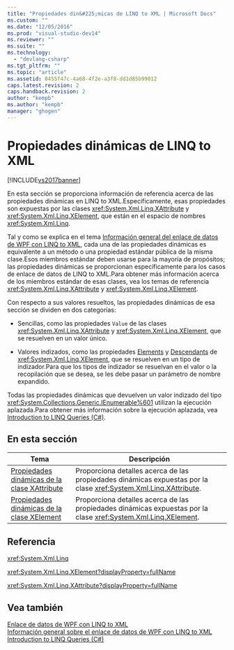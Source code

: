 ```yaml
---
title: "Propiedades din&#225;micas de LINQ to XML | Microsoft Docs"
ms.custom: ""
ms.date: "12/05/2016"
ms.prod: "visual-studio-dev14"
ms.reviewer: ""
ms.suite: ""
ms.technology: 
  - "devlang-csharp"
ms.tgt_pltfrm: ""
ms.topic: "article"
ms.assetid: 0455f47c-4a68-4f2e-a3f8-dd1d85b99012
caps.latest.revision: 2
caps.handback.revision: 2
author: "kempb"
ms.author: "kempb"
manager: "ghogen"
---
```

# Propiedades din&#225;micas de LINQ to XML
[!INCLUDE[vs2017banner](../code-quality/includes/vs2017banner.md)]

En esta sección se proporciona información de referencia acerca de las propiedades dinámicas en LINQ to XML.Específicamente, esas propiedades son expuestas por las clases <xref:System.Xml.Linq.XAttribute> y <xref:System.Xml.Linq.XElement>, que están en el espacio de nombres <xref:System.Xml.Linq>.  
  
 Tal y como se explica en el tema [Información general del enlace de datos de WPF con LINQ to XML](../designers/wpf-data-binding-with-linq-to-xml-overview.md), cada una de las propiedades dinámicas es equivalente a un método o una propiedad estándar pública de la misma clase.Esos miembros estándar deben usarse para la mayoría de propósitos; las propiedades dinámicas se proporcionan específicamente para los casos de enlace de datos de LINQ to XML.Para obtener más información acerca de los miembros estándar de esas clases, vea los temas de referencia <xref:System.Xml.Linq.XAttribute> y <xref:System.Xml.Linq.XElement>.  
  
 Con respecto a sus valores resueltos, las propiedades dinámicas de esa sección se dividen en dos categorías:  
  
-   Sencillas, como las propiedades `Value` de las clases <xref:System.Xml.Linq.XAttribute> y <xref:System.Xml.Linq.XElement>, que se resuelven en un valor único.  
  
-   Valores indizados, como las propiedades [Elements](../designers/elements-xelement-dynamic-property.md) y [Descendants](../designers/descendants-xelement-dynamic-property.md) de <xref:System.Xml.Linq.XElement>, que se resuelven en un tipo de indizador.Para que los tipos de indizador se resuelvan en el valor o la recopilación que se desea, se les debe pasar un parámetro de nombre expandido.  
  
 Todas las propiedades dinámicas que devuelven un valor indizado del tipo <xref:System.Collections.Generic.IEnumerable%601> utilizan la ejecución aplazada.Para obtener más información sobre la ejecución aplazada, vea [Introduction to LINQ Queries \(C\#\)](/dotnet/csharp/programming-guide/concepts/linq/introduction-to-linq-queries).  
  
## En esta sección  
  
|Tema|Descripción|  
|----------|-----------------|  
|[Propiedades dinámicas de la clase XAttribute](../designers/xattribute-class-dynamic-properties.md)|Proporciona detalles acerca de las propiedades dinámicas expuestas por la clase <xref:System.Xml.Linq.XAttribute>.|  
|[Propiedades dinámicas de la clase XElement](../designers/xelement-class-dynamic-properties.md)|Proporciona detalles acerca de las propiedades dinámicas expuestas por la clase <xref:System.Xml.Linq.XElement>.|  
  
## Referencia  
 <xref:System.Xml.Linq>  
  
 <xref:System.Xml.Linq.XElement?displayProperty=fullName>  
  
 <xref:System.Xml.Linq.XAttribute?displayProperty=fullName>  
  
## Vea también  
 [Enlace de datos de WPF con LINQ to XML](../designers/wpf-data-binding-with-linq-to-xml.md)   
 [Información general sobre el enlace de datos de WPF con LINQ to XML](../designers/wpf-data-binding-with-linq-to-xml-overview.md)   
 [Introduction to LINQ Queries \(C\#\)](/dotnet/csharp/programming-guide/concepts/linq/introduction-to-linq-queries)